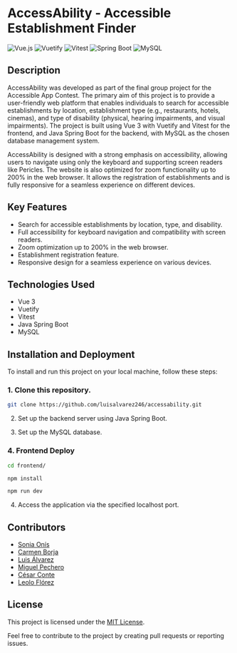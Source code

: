  # AccessAbility - Accessible Establishment Finder


![Vue.js](https://img.shields.io/badge/Vue.js-%234FC08D.svg?style=for-the-badge&logo=vue.js&logoColor=white)
![Vuetify](https://img.shields.io/badge/Vuetify-%231867C0.svg?style=for-the-badge&logo=vuetify&logoColor=white)
![Vitest](https://img.shields.io/badge/Vitest-%230072C6.svg?style=for-the-badge)
![Spring Boot](https://img.shields.io/badge/Spring_Boot-F2F4F9?style=for-the-badge&logo=spring-boot)
![MySQL](https://img.shields.io/badge/MySQL-%2300f.svg?style=for-the-badge&logo=mysql&logoColor=white)

 

## Description
AccessAbility was developed as part of the final group project for the Accessible App Contest. The primary aim of this project is to provide a user-friendly web platform that enables individuals to search for accessible establishments by location, establishment type (e.g., restaurants, hotels, cinemas), and type of disability (physical, hearing impairments, and visual impairments). The project is built using Vue 3 with Vuetify and Vitest for the frontend, and Java Spring Boot for the backend, with MySQL as the chosen database management system.

AccessAbility is designed with a strong emphasis on accessibility, allowing users to navigate using only the keyboard and supporting screen readers like Pericles. The website is also optimized for zoom functionality up to 200% in the web browser. It allows the registration of establishments and is fully responsive for a seamless experience on different devices.

## Key Features
- Search for accessible establishments by location, type, and disability.
- Full accessibility for keyboard navigation and compatibility with screen readers.
- Zoom optimization up to 200% in the web browser.
- Establishment registration feature.
- Responsive design for a seamless experience on various devices.

## Technologies Used
- Vue 3
- Vuetify
- Vitest
- Java Spring Boot
- MySQL

## Installation and Deployment
To install and run this project on your local machine, follow these steps:

### 1. Clone this repository.
```sh
git clone https://github.com/luisalvarez246/accessability.git
```

2. Set up the backend server using Java Spring Boot.
   
3. Set up the MySQL database.

   
### 4. Frontend Deploy
```sh
cd frontend/
```

```sh
npm install
```

```sh
npm run dev
```

4. Access the application via the specified localhost port.



## Contributors
- [Sonia Onís](https://github.com/soniaonis)
- [Carmen Borja](https://github.com/carmenb2020)
- [Luis Álvarez](https://github.com/luisalvarez246)
- [Miguel Pechero](https://github.com/drawmakerr)
- [César Conte](https://github.com/cesarconte)
- [Leolo Flórez](https://github.com/LeoloFlrz)

## License
This project is licensed under the [MIT License](https://opensource.org/licenses/MIT).

Feel free to contribute to the project by creating pull requests or reporting issues.
